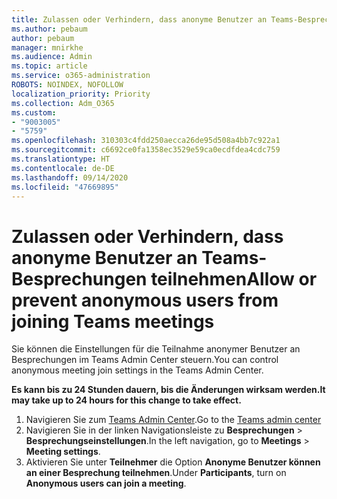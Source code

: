 ```yaml
---
title: Zulassen oder Verhindern, dass anonyme Benutzer an Teams-Besprechungen teilnehmen
ms.author: pebaum
author: pebaum
manager: mnirkhe
ms.audience: Admin
ms.topic: article
ms.service: o365-administration
ROBOTS: NOINDEX, NOFOLLOW
localization_priority: Priority
ms.collection: Adm_O365
ms.custom:
- "9003005"
- "5759"
ms.openlocfilehash: 310303c4fdd250aecca26de95d508a4bb7c922a1
ms.sourcegitcommit: c6692ce0fa1358ec3529e59ca0ecdfdea4cdc759
ms.translationtype: HT
ms.contentlocale: de-DE
ms.lasthandoff: 09/14/2020
ms.locfileid: "47669895"
---
```

# <a name="allow-or-prevent-anonymous-users-from-joining-teams-meetings"></a><span data-ttu-id="a5406-102">Zulassen oder Verhindern, dass anonyme Benutzer an Teams-Besprechungen teilnehmen</span><span class="sxs-lookup"><span data-stu-id="a5406-102">Allow or prevent anonymous users from joining Teams meetings</span></span>

<span data-ttu-id="a5406-103">Sie können die Einstellungen für die Teilnahme anonymer Benutzer an Besprechungen im Teams Admin Center steuern.</span><span class="sxs-lookup"><span data-stu-id="a5406-103">You can control anonymous meeting join settings in the Teams Admin Center.</span></span>

<span data-ttu-id="a5406-104">**Es kann bis zu 24 Stunden dauern, bis die Änderungen wirksam werden.**</span><span class="sxs-lookup"><span data-stu-id="a5406-104">**It may take up to 24 hours for this change to take effect.**</span></span>

1.  <span data-ttu-id="a5406-105">Navigieren Sie zum [Teams Admin Center](https://admin.teams.microsoft.com).</span><span class="sxs-lookup"><span data-stu-id="a5406-105">Go to the [Teams admin center](https://admin.teams.microsoft.com)</span></span>
2.  <span data-ttu-id="a5406-106">Navigieren Sie in der linken Navigationsleiste zu **Besprechungen**  >  **Besprechungseinstellungen**.</span><span class="sxs-lookup"><span data-stu-id="a5406-106">In the left navigation, go to  **Meetings**  >  **Meeting settings**.</span></span>
3.  <span data-ttu-id="a5406-107">Aktivieren Sie unter **Teilnehmer** die Option **Anonyme Benutzer können an einer Besprechung teilnehmen**.</span><span class="sxs-lookup"><span data-stu-id="a5406-107">Under  **Participants**, turn on  **Anonymous users can join a meeting**.</span></span>